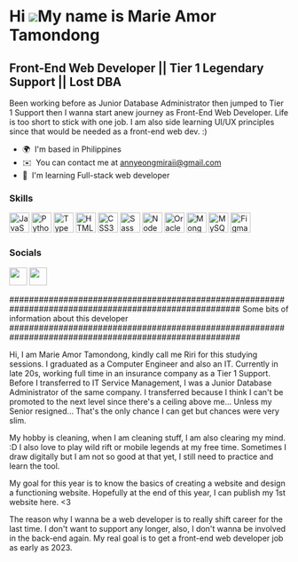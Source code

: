 Hi ![](https://user-images.githubusercontent.com/18350557/176309783-0785949b-9127-417c-8b55-ab5a4333674e.gif)My name is Marie Amor Tamondong
============================================================================================================================================

Front-End Web Developer || Tier 1 Legendary Support || Lost DBA
---------------------------------------------------------------

Been working before as Junior Database Administrator then jumped to Tier 1 Support then I wanna start anew journey as Front-End Web Developer. Life is too short to stick with one job. I am also side learning UI/UX principles since that would be needed as a front-end web dev. :)

* 🌍  I'm based in Philippines
* ✉️  You can contact me at [annyeongmiraii@gmail.com](mailto:annyeongmiraii@gmail.com)
* 🧠  I'm learning Full-stack web developer

### Skills


<p align="left">
<a href="https://developer.mozilla.org/en-US/docs/Web/JavaScript" target="_blank" rel="noreferrer"><img src="https://raw.githubusercontent.com/danielcranney/readme-generator/main/public/icons/skills/javascript-colored.svg" width="36" height="36" alt="JavaScript" /></a>
<a href="https://www.python.org/" target="_blank" rel="noreferrer"><img src="https://raw.githubusercontent.com/danielcranney/readme-generator/main/public/icons/skills/python-colored.svg" width="36" height="36" alt="Python" /></a>
<a href="https://www.typescriptlang.org/" target="_blank" rel="noreferrer"><img src="https://raw.githubusercontent.com/danielcranney/readme-generator/main/public/icons/skills/typescript-colored.svg" width="36" height="36" alt="TypeScript" /></a>
<a href="https://developer.mozilla.org/en-US/docs/Glossary/HTML5" target="_blank" rel="noreferrer"><img src="https://raw.githubusercontent.com/danielcranney/readme-generator/main/public/icons/skills/html5-colored.svg" width="36" height="36" alt="HTML5" /></a>
<a href="https://www.w3.org/TR/CSS/#css" target="_blank" rel="noreferrer"><img src="https://raw.githubusercontent.com/danielcranney/readme-generator/main/public/icons/skills/css3-colored.svg" width="36" height="36" alt="CSS3" /></a>
<a href="https://sass-lang.com/" target="_blank" rel="noreferrer"><img src="https://raw.githubusercontent.com/danielcranney/readme-generator/main/public/icons/skills/sass-colored.svg" width="36" height="36" alt="Sass" /></a>
<a href="https://nodejs.org/en/" target="_blank" rel="noreferrer"><img src="https://raw.githubusercontent.com/danielcranney/readme-generator/main/public/icons/skills/nodejs-colored.svg" width="36" height="36" alt="NodeJS" /></a>
<a href="https://www.oracle.com/uk/index.html" target="_blank" rel="noreferrer"><img src="https://raw.githubusercontent.com/danielcranney/readme-generator/main/public/icons/skills/oracle-colored.svg" width="36" height="36" alt="Oracle" /></a>
<a href="https://www.mongodb.com/" target="_blank" rel="noreferrer"><img src="https://raw.githubusercontent.com/danielcranney/readme-generator/main/public/icons/skills/mongodb-colored.svg" width="36" height="36" alt="MongoDB" /></a>
<a href="https://www.mysql.com/" target="_blank" rel="noreferrer"><img src="https://raw.githubusercontent.com/danielcranney/readme-generator/main/public/icons/skills/mysql-colored.svg" width="36" height="36" alt="MySQL" /></a>
<a href="https://www.figma.com/" target="_blank" rel="noreferrer"><img src="https://raw.githubusercontent.com/danielcranney/readme-generator/main/public/icons/skills/figma-colored.svg" width="36" height="36" alt="Figma" /></a>
</p>


### Socials

<p align="left"> <a href="https://www.github.com/TheLostDBA" target="_blank" rel="noreferrer"><img src="https://raw.githubusercontent.com/danielcranney/readme-generator/main/public/icons/socials/github.svg" width="32" height="32" /></a> <a href="https://www.linkedin.com/in/marifarinas" target="_blank" rel="noreferrer"><img src="https://raw.githubusercontent.com/danielcranney/readme-generator/main/public/icons/socials/linkedin.svg" width="32" height="32" /></a></p>
####################################################################################################### 
                            Some bits of information about this developer
#######################################################################################################

Hi, I am Marie Amor Tamondong, kindly call me Riri for this studying sessions. I graduated as a Computer Engineer and also an IT. Currently in late 20s, working full time in an insurance company as a Tier 1 Support. Before I transferred to IT Service Management, I was a Junior Database Administrator of the same company. I transferred because I think I can't be promoted to the next level since there's a ceiling above me... Unless my Senior resigned... That's the only chance I can get but chances were very slim.

My hobby is cleaning, when I am cleaning stuff, I am also clearing my mind. :D
I also love to play wild rift or mobile legends at my free time. Sometimes I draw digitally but I am not so good at that yet, I still need to practice and learn the tool.

My goal for this year is to know the basics of creating a website and design a functioning website. Hopefully at the end of this year, I can publish my 1st website here.
 <3
 
The reason why I wanna be a web developer is to really shift career for the last time. I don't want to support any longer, also, I don't wanna be involved in the back-end again. My real goal is to get a front-end web developer job as early as 2023.

